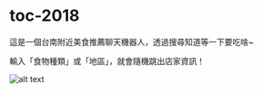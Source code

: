 # toc-2018

這是一個台南附近美食推薦聊天機器人，透過搜尋知道等一下要吃啥~

輸入「食物種類」或「地區」，就會隨機跳出店家資訊！


![alt text](https://i.imgur.com/x47Gdmy.jpg)
